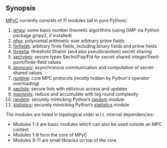 ## Synopsis

[MPyC](https://lschoe.github.io/mpyc) currently consists of 11 modules (all in pure Python):

1. [gmpy](https://lschoe.github.io/mpyc/mpyc.gmpy.html): some basic number theoretic algorithms (using GMP via Python package gmpy2, if installed)
2. [gfpx](https://lschoe.github.io/mpyc/mpyc.gfpx.html): polynomial arithmetic over arbitrary prime fields
3. [finfields](https://lschoe.github.io/mpyc/mpyc.finfields.html): arbitrary finite fields, including binary fields and prime fields
4. [thresha](https://lschoe.github.io/mpyc/mpyc.thresha.html): threshold Shamir (and also pseudorandom) secret sharing
5. [sectypes](https://lschoe.github.io/mpyc/mpyc.sectypes.html): secure types SecInt/Fxp/Fld for secret-shared integer/fixed-point/finite-field values
6. [asyncoro](https://lschoe.github.io/mpyc/mpyc.asyncoro.html): asynchronous communication and computation of secret-shared values
7. [runtime](https://lschoe.github.io/mpyc/mpyc.runtime.html): core MPC protocols (mostly hidden by Python's operator overloading)
8. [seclists](https://lschoe.github.io/mpyc/mpyc.seclists.html): secure lists with oblivious access and updates
9. [mpctools](https://lschoe.github.io/mpyc/mpyc.mpctools.html): reduce and accumulate with log round complexity
10. [random](https://lschoe.github.io/mpyc/mpyc.random.html): securely mimicking Python’s [random](https://docs.python.org/3/library/random.html) module
11. [statistics](https://lschoe.github.io/mpyc/mpyc.statistics.html): securely mimicking Python’s [statistics](https://docs.python.org/3/library/statistics.html) module

The modules are listed in topological order w.r.t. internal dependencies:

- Modules 1-3 are basic modules which can also be used outside an MPC context
- Modules 1-8 form the core of MPyC
- Modules 9-11 are small libraries on top of the core